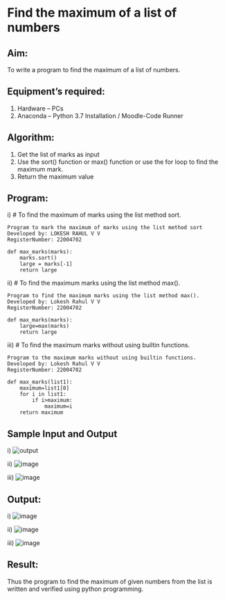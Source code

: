 # Find the maximum of a list of numbers
## Aim:
To write a program to find the maximum of a list of numbers.
## Equipment’s required:
1.	Hardware – PCs
2.	Anaconda – Python 3.7 Installation / Moodle-Code Runner
## Algorithm:
1.	Get the list of marks as input
2.	Use the sort() function or max() function or use the for loop to find the maximum mark.
3.	Return the maximum value
## Program:

i)	# To find the maximum of marks using the list method sort.
```
Program to mark the maximum of marks using the list method sort
Developed by: LOKESH RAHUL V V
RegisterNumber: 22004702

def max_marks(marks):
    marks.sort()
    large = marks[-1]
    return large
```

ii)	# To find the maximum marks using the list method max().
```
Program to find the maximum marks using the list method max().
Developed by: Lokesh Rahul V V
RegisterNumber: 22004702

def max_marks(marks):
    large=max(marks)
    return large
```

iii) # To find the maximum marks without using builtin functions.
``` 
Program to the maximum marks without using builtin functions.
Developed by: Lokesh Rahul V V
RegisterNumber: 22004702

def max_marks(list1):
    maximum=list1[0]
    for i in list1:
        if i>maximum:
            maximum=i
    return maximum    
```
## Sample Input and Output
i)
![output](./img/max_marks1.jpg) 

ii)
![image](https://user-images.githubusercontent.com/118423842/213899984-74198740-9996-47c3-8cd2-1496ee633265.png)

iii)
![image](https://user-images.githubusercontent.com/118423842/213900013-f19b6f23-8fba-4799-9729-03980d4afcc9.png)

## Output:
i)
![image](https://user-images.githubusercontent.com/118423842/213900022-f0109409-6413-468e-8ef3-6736979b303b.png)

ii)
![image](https://user-images.githubusercontent.com/118423842/213900029-662ab513-d430-4d66-918e-89aef53640f0.png)

iii)
![image](https://user-images.githubusercontent.com/118423842/213900033-5e983e50-d9a1-46ac-9fc6-31eb0218501c.png)


## Result:
Thus the program to find the maximum of given numbers from the list is written and verified using python programming.
